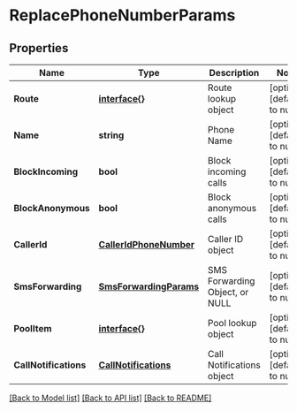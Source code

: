 # ReplacePhoneNumberParams

## Properties
Name | Type | Description | Notes
------------ | ------------- | ------------- | -------------
**Route** | [**interface{}**](interface{}.md) | Route lookup object | [optional] [default to null]
**Name** | **string** | Phone Name | [optional] [default to null]
**BlockIncoming** | **bool** | Block incoming calls | [optional] [default to null]
**BlockAnonymous** | **bool** | Block anonymous calls | [optional] [default to null]
**CallerId** | [**CallerIdPhoneNumber**](CallerIdPhoneNumber.md) | Caller ID object | [optional] [default to null]
**SmsForwarding** | [**SmsForwardingParams**](SmsForwardingParams.md) | SMS Forwarding Object, or NULL | [optional] [default to null]
**PoolItem** | [**interface{}**](interface{}.md) | Pool lookup object | [optional] [default to null]
**CallNotifications** | [**CallNotifications**](CallNotifications.md) | Call Notifications object | [optional] [default to null]

[[Back to Model list]](../README.md#documentation-for-models) [[Back to API list]](../README.md#documentation-for-api-endpoints) [[Back to README]](../README.md)


